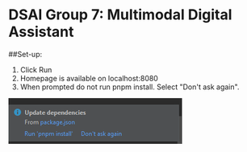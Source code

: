 # DSAI Group 7: Multimodal Digital Assistant

##Set-up:

1. Click Run
2. Homepage is available on localhost:8080 
3. When prompted do not run pnpm install. Select "Don't ask again". 

![img.png](img.png)
